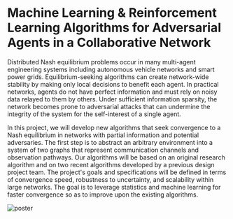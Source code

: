 # Machine Learning & Reinforcement Learning Algorithms for Adversarial Agents in a Collaborative Network
Distributed Nash equilibrium problems occur in many multi-agent engineering systems including autonomous vehicle networks and smart power grids. Equilibrium-seeking algorithms can create network-wide stability by making only local decisions to benefit each agent. In practical networks, agents do not have perfect information and must rely on noisy data relayed to them by others. Under sufficient information sparsity, the network becomes prone to adversarial attacks that can undermine the integrity of the system for the self-interest of a single agent.

In this project, we will develop new algorithms that seek convergence to a Nash equilibrium in networks with partial information and potential adversaries. The first step is to abstract an arbitrary environment into a system of two graphs that represent communication channels and observation pathways. Our algorithms will be based on an original research algorithm and on two recent algorithms developed by a previous design project team. The project's goals and specifications will be defined in terms of convergence speed, robustness to uncertainty, and scalability within large networks. The goal is to leverage statistics and machine learning for faster convergence so as to improve upon the existing algorithms.

![poster](https://github.com/pandyah5/ML-and-RL-Algorithms-for-Adversarial-Agents-in-a-Collaborative-Net/assets/60848863/fecd3262-4299-47bf-9846-08cbba7135e4)
